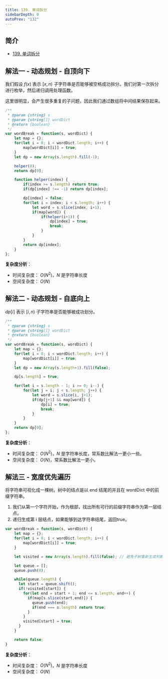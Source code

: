 ```yaml
---
title: 139. 单词拆分
sidebarDepth: 0
autoPrev: "132"
--- 
```

 
 
## 简介
- [139. 单词拆分](https://leetcode-cn.com/problems/word-break/)

## 解法一 - 动态规划 - 自顶向下
我们假设 $f(x)$ 表示 $[x, n)$ 子字符串是否能够被空格成功拆分。我们对第一次拆分进行枚举，然后递归调用处理函数。

这里很明显，会产生很多重复的子问题，因此我们通过数组将中间结果保存起来。

```javascript
/**
 * @param {string} s
 * @param {string[]} wordDict
 * @return {boolean}
 */
var wordBreak = function(s, wordDict) {
    let map = {};
    for(let i = 0; i < wordDict.length; i++) {
        map[wordDict[i]] = true;
    }
    let dp = new Array(s.length).fill(-1);

    helper(0);
    return dp[0];

    function helper(index) {
        if(index >= s.length) return true;
        if(dp[index] !== -1) return dp[index];

        dp[index] = false;
        for(let i = index; i < s.length; i++) {
            let word = s.slice(index, i+1);
            if(map[word]) {
                if(helper(i+1)) {
                    dp[index] = true;
                    break;
                }
            }
        }
        return dp[index];
    }
};
```

**复杂度分析**：
- 时间复杂度： $O(N^2)$，$N$ 是字符串长度
- 空间复杂度： $O(N)$

## 解法二 - 动态规划 - 自底向上
$dp[i]$ 表示 $[i, n)$ 子字符串是否能够被成功划分。

```javascript
/**
 * @param {string} s
 * @param {string[]} wordDict
 * @return {boolean}
 */
var wordBreak = function(s, wordDict) {
    let map = {};
    for(let i = 0; i < wordDict.length; i++) {
        map[wordDict[i]] = true;
    }
    let dp = new Array(s.length+1).fill(false);

    dp[s.length] = true;

    for(let i = s.length - 1; i >= 0; i--) {
        for(let j = i; j < s.length; j++) {
            let word = s.slice(i, j+1);
            if(dp[j+1] && map[word]) {
                dp[i] = true;
                break;
            }
        }
    }
    return dp[0];
};
```

**复杂度分析**：
- 时间复杂度： $O(N^2)$，$N$ 是字符串长度，常系数比解法一更小一些。
- 空间复杂度： $O(N)$，常系数比解法一更小。

## 解法三 - 宽度优先遍历
将字符串可视化成一棵树。树中的结点是以 end 结尾的并且在 wordDict 中的前缀字符串。

1. 我们从第一个字符开始，作为根部，找出所有可行的前缀字符串作为第一层结点。
2. 递归生成第 i 层结点，如果能够到达字符串结尾，返回true。

```javascript
var wordBreak = function(s, wordDict) {
    let map = {};
    for(let i = 0; i < wordDict.length; i++) {
        map[wordDict[i]] = true;
    }

    let visited = new Array(s.length).fill(false); // 避免子树重新生成判断

    let queue = [];
    queue.push(0);

    while(queue.length) {
      let start = queue.shift();
      if(!visited[start]) {
        for(let end = start + 1; end <= s.length; end++) {
          if(map[s.slice(start,end)]) {
            queue.push(end);
            if(end === s.length) return true;
          }
        }
        visited[start] = true;
      }
    }

    return false;
}
```

**复杂度分析**：
- 时间复杂度： $O(N^2)$，$N$ 是字符串长度
- 空间复杂度： $O(N)$